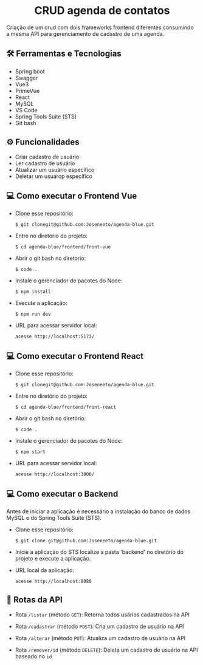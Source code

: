 <h1 align="center">CRUD agenda de contatos</h1>

Criação de um crud com dois frameworks frontend diferentes consumindo a mesma API para gerenciamento de cadastro de uma agenda.

## 🛠️ Ferramentas e Tecnologias

- Spring boot
- Swagger 
- Vue3
- PrimeVue
- React
- MySQL
- VS Code
- Spring Tools Suite (STS)
- Git bash

## ⚙ Funcionalidades

- Criar cadastro de usuário
- Ler cadastro de usuário
- Atualizar um usuário específico
- Deletar um usuárop específico

## 💻 Como executar o Frontend Vue

- Clone esse repositório:

  ```$ git clonegit@github.com:Joseneeto/agenda-blue.git```

- Entre no diretório do projeto: 

  ```$ cd agenda-blue/frontend/front-vue```
  
- Abrir o git bash no diretorio:

  ```$ code .```

- Instale o gerenciador de pacotes do Node:

  ```$ npm install```

- Execute a aplicação:
 
  ```$ npm run dev```

- URL para acessar servidor local:

  ```acesse http://localhost:5173/``` 
  
## 💻 Como executar o Frontend React

- Clone esse repositório:

  ```$ git clonegit@github.com:Joseneeto/agenda-blue.git```

- Entre no diretório do projeto: 

  ```$ cd agenda-blue/frontend/front-react```
  
- Abrir o git bash no diretório:

  ```$ code .```

- Instale o gerenciador de pacotes do Node:

  ```$ npm start```

- URL para acessar servidor local:

  ```acesse http://localhost:3000/```
  
  
## 💻 Como executar o Backend

Antes de iniciar a aplicação é necessário a instalação do banco de dados MySQL e do Spring Tools Suite (STS).

- Clone esse repositório:

  ```$ git clone git@github.com:Joseneeto/agenda-blue.git```

- Inicie a aplicação do STS localize a pasta 'backend' no diretório do projeto e execute a aplicação. 

- URL local da aplicação:

  ```acesse http://localhost:8080```


## 🚉 Rotas da API

- Rota ```/listar``` (método ```GET```): Retorna todos usários cadastrados na API

- Rota ```/cadastrar``` (método ```POST```): Cria um cadastro de usuário na API

- Rota ```/alterar``` (método ```PUT```): Atualiza um cadastro de usuário na API

- Rota ```/remover/id``` (método ```DELETE```): Deleta um cadastro de usuário na API baseado no ```id```
